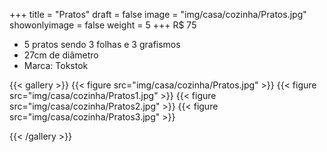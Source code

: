 +++
title = "Pratos"
draft = false
image = "img/casa/cozinha/Pratos.jpg"
showonlyimage = false
weight = 5
+++
<span class="price">R$ 75</span>

<!--more-->

- 5 pratos sendo 3 folhas e 3 grafismos
- 27cm de diâmetro
- Marca: Tokstok


{{< gallery >}}
{{< figure src="img/casa/cozinha/Pratos.jpg" >}}
{{< figure src="img/casa/cozinha/Pratos1.jpg" >}}
{{< figure src="img/casa/cozinha/Pratos2.jpg" >}}
{{< figure src="img/casa/cozinha/Pratos3.jpg" >}}

{{< /gallery >}}
